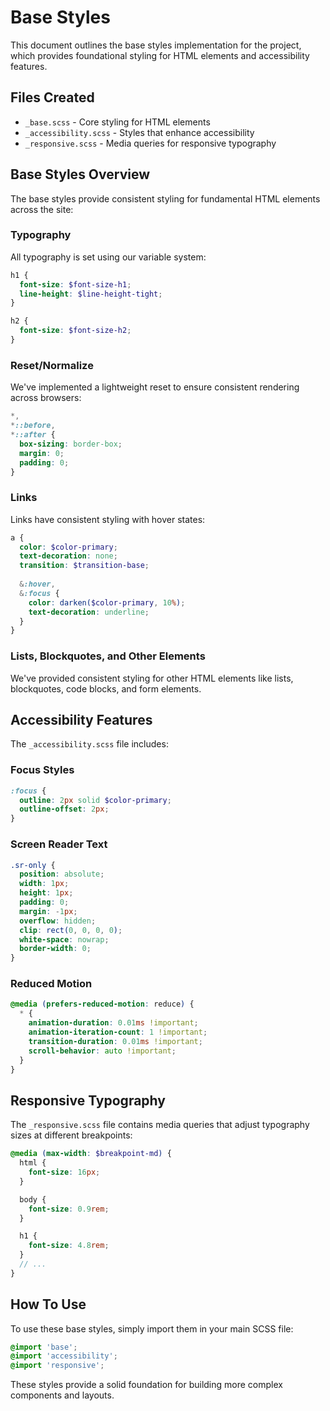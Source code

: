 # Base Styles

This document outlines the base styles implementation for the project, which provides foundational styling for HTML elements and accessibility features.

## Files Created

- `_base.scss` - Core styling for HTML elements
- `_accessibility.scss` - Styles that enhance accessibility 
- `_responsive.scss` - Media queries for responsive typography

## Base Styles Overview

The base styles provide consistent styling for fundamental HTML elements across the site:

### Typography

All typography is set using our variable system:

```scss
h1 {
  font-size: $font-size-h1;
  line-height: $line-height-tight;
}

h2 {
  font-size: $font-size-h2;
}
```

### Reset/Normalize

We've implemented a lightweight reset to ensure consistent rendering across browsers:

```scss
*, 
*::before, 
*::after {
  box-sizing: border-box;
  margin: 0;
  padding: 0;
}
```

### Links

Links have consistent styling with hover states:

```scss
a {
  color: $color-primary;
  text-decoration: none;
  transition: $transition-base;
  
  &:hover,
  &:focus {
    color: darken($color-primary, 10%);
    text-decoration: underline;
  }
}
```

### Lists, Blockquotes, and Other Elements

We've provided consistent styling for other HTML elements like lists, blockquotes, code blocks, and form elements.

## Accessibility Features

The `_accessibility.scss` file includes:

### Focus Styles

```scss
:focus {
  outline: 2px solid $color-primary;
  outline-offset: 2px;
}
```

### Screen Reader Text

```scss
.sr-only {
  position: absolute;
  width: 1px;
  height: 1px;
  padding: 0;
  margin: -1px;
  overflow: hidden;
  clip: rect(0, 0, 0, 0);
  white-space: nowrap;
  border-width: 0;
}
```

### Reduced Motion

```scss
@media (prefers-reduced-motion: reduce) {
  * {
    animation-duration: 0.01ms !important;
    animation-iteration-count: 1 !important;
    transition-duration: 0.01ms !important;
    scroll-behavior: auto !important;
  }
}
```

## Responsive Typography

The `_responsive.scss` file contains media queries that adjust typography sizes at different breakpoints:

```scss
@media (max-width: $breakpoint-md) {
  html {
    font-size: 16px;
  }

  body {
    font-size: 0.9rem;
  }

  h1 {
    font-size: 4.8rem;
  }
  // ...
}
```

## How To Use

To use these base styles, simply import them in your main SCSS file:

```scss
@import 'base';
@import 'accessibility';
@import 'responsive';
```

These styles provide a solid foundation for building more complex components and layouts.
